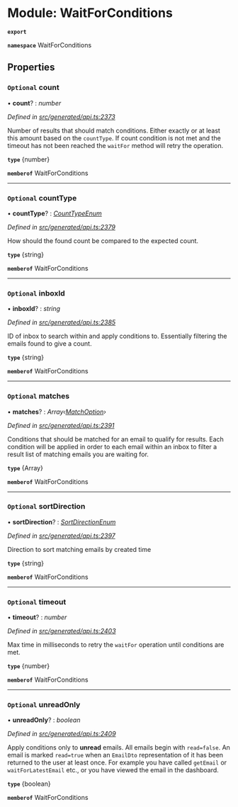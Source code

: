 # Module: WaitForConditions

**`export`** 

**`namespace`** WaitForConditions

## Properties

### `Optional` count

• **count**? : *number*

*Defined in [src/generated/api.ts:2373](https://github.com/mailslurp/mailslurp-client-ts-js/blob/5d485ad/src/generated/api.ts#L2373)*

Number of results that should match conditions. Either exactly or at least this amount based on the `countType`. If count condition is not met and the timeout has not been reached the `waitFor` method will retry the operation.

**`type`** {number}

**`memberof`** WaitForConditions

___

### `Optional` countType

• **countType**? : *[CountTypeEnum](../enums/_generated_api_.waitforconditions.counttypeenum.md)*

*Defined in [src/generated/api.ts:2379](https://github.com/mailslurp/mailslurp-client-ts-js/blob/5d485ad/src/generated/api.ts#L2379)*

How should the found count be compared to the expected count.

**`type`** {string}

**`memberof`** WaitForConditions

___

### `Optional` inboxId

• **inboxId**? : *string*

*Defined in [src/generated/api.ts:2385](https://github.com/mailslurp/mailslurp-client-ts-js/blob/5d485ad/src/generated/api.ts#L2385)*

ID of inbox to search within and apply conditions to. Essentially filtering the emails found to give a count.

**`type`** {string}

**`memberof`** WaitForConditions

___

### `Optional` matches

• **matches**? : *Array‹[MatchOption](_generated_api_.matchoption.md)›*

*Defined in [src/generated/api.ts:2391](https://github.com/mailslurp/mailslurp-client-ts-js/blob/5d485ad/src/generated/api.ts#L2391)*

Conditions that should be matched for an email to qualify for results. Each condition will be applied in order to each email within an inbox to filter a result list of matching emails you are waiting for.

**`type`** {Array<MatchOption>}

**`memberof`** WaitForConditions

___

### `Optional` sortDirection

• **sortDirection**? : *[SortDirectionEnum](../enums/_generated_api_.waitforconditions.sortdirectionenum.md)*

*Defined in [src/generated/api.ts:2397](https://github.com/mailslurp/mailslurp-client-ts-js/blob/5d485ad/src/generated/api.ts#L2397)*

Direction to sort matching emails by created time

**`type`** {string}

**`memberof`** WaitForConditions

___

### `Optional` timeout

• **timeout**? : *number*

*Defined in [src/generated/api.ts:2403](https://github.com/mailslurp/mailslurp-client-ts-js/blob/5d485ad/src/generated/api.ts#L2403)*

Max time in milliseconds to retry the `waitFor` operation until conditions are met.

**`type`** {number}

**`memberof`** WaitForConditions

___

### `Optional` unreadOnly

• **unreadOnly**? : *boolean*

*Defined in [src/generated/api.ts:2409](https://github.com/mailslurp/mailslurp-client-ts-js/blob/5d485ad/src/generated/api.ts#L2409)*

Apply conditions only to **unread** emails. All emails begin with `read=false`. An email is marked `read=true` when an `EmailDto` representation of it has been returned to the user at least once. For example you have called `getEmail` or `waitForLatestEmail` etc., or you have viewed the email in the dashboard.

**`type`** {boolean}

**`memberof`** WaitForConditions
